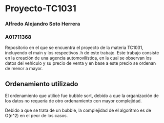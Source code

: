 # Proyecto-TC1031

### Alfredo Alejandro Soto Herrera
### A01711368

Repositorio en el que se encuentra el proyecto de la materia TC1031, incluyendo el main y los respectivos .h de este trabajo.
Este trabajo consiste en la creación de una agencia automovilística, en la cual se observan los datos del vehiculo y su precio de venta y en base a este precio se ordenan de menor a mayor.

## Ordenamiento utilizado

El ordenamiento que utilicé fue bubble sort, debido a que la organización de los datos no requería de otro ordenamiento con mayor complejidad.

Debido a que se trata de un bubble, la complejidad de el algoritmo es de O(n^2) en el peor de los casos.
